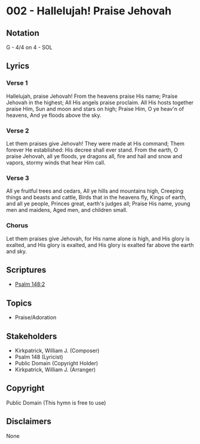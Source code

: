 # 002 - Hallelujah! Praise Jehovah

## Notation

G - 4/4 on 4 - SOL

## Lyrics

### Verse 1

Hallelujah, praise Jehovah! From the heavens praise His name; Praise Jehovah in the highest; All His angels praise proclaim. All His hosts together praise Him, Sun and moon and stars on high; Praise Him, O ye heav'n of heavens, And ye floods above the sky.

### Verse 2

Let them praises give Jehovah! They were made at His command; Them forever He established: His decree shall ever stand. From the earth, O praise Jehovah, all ye floods, ye dragons all, fire and hail and snow and vapors, stormy winds that hear Him call.

### Verse 3

All ye fruitful trees and cedars, All ye hills and mountains high, Creeping things and beasts and cattle, Birds that in the heavens fly, Kings of earth, and all ye people, Princes great, earth's judges all; Praise His name, young men and maidens, Aged men, and children small.

### Chorus

Let them praises give Jehovah, for His name alone is high, and His glory is exalted, and His glory is exalted, and His glory is exalted far above the earth and sky.


## Scriptures

- [Psalm 148:2](https://www.biblegateway.com/passage/?search=Psalm%20148%3A2)

## Topics

- Praise/Adoration

## Stakeholders

- Kirkpatrick, William J. (Composer)
- Psalm 148 (Lyricist)
- Public Domain (Copyright Holder)
- Kirkpatrick, William J. (Arranger)

## Copyright

Public Domain
(This hymn is free to use)

## Disclaimers

None

